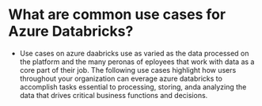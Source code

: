 # What are common use cases for Azure Databricks?
- Use cases on azure daabricks use as varied as the data processed on the platform and the many peronas of eployees that work with data as a core part of their job. The following use cases highlight how users throughout your organization can everage azure databricks to accomplish tasks essential to processing, storing, anda analyzing the data that drives critical business functions and decisions.